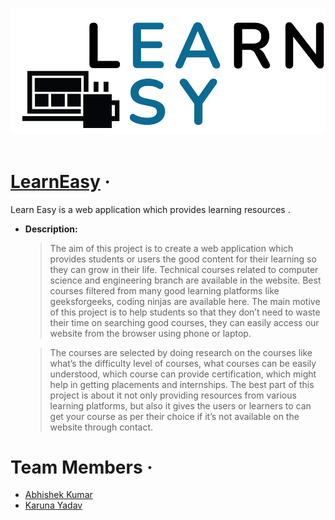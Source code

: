 ![Logo](./public/icons/learneasy3.png)
<br>
<br>

# [LearnEasy](https://learneasylearningpartner.herokuapp.com/) &middot;

Learn Easy is a web application which provides learning resources .

- **Description:**
  >  The aim of this project is to create a web application which provides students or users the
  >  good content for their learning so they can grow in their life. Technical courses related to
  >  computer science and engineering branch are available in the website. Best courses filtered
  >  from many good learning platforms like geeksforgeeks, coding ninjas are available here.
  >  The main motive of this project is to help students so that they don’t need to waste their time
  >  on searching good courses, they can easily access our website from the browser using phone
  >  or laptop.

  >  The courses are selected by doing research on the courses like what’s the difficulty level of
  >  courses, what courses can be easily understood, which course can provide certification, which might help in getting placements and internships. The best part of this project is about it not only providing resources from various learning platforms, but also it gives the users or learners to can get your course as per their choice if it’s not available on the website through contact.

# Team Members &middot;

- [Abhishek Kumar](https://github.com/abhishek372)
- [Karuna Yadav](https://github.com/karuna2000)
